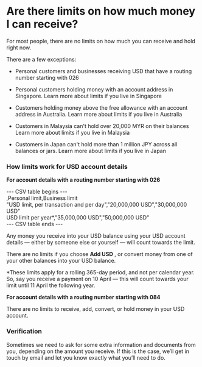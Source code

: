 # Are there limits on how much money I can receive?

For most people, there are no limits on how much you can receive and hold right now.

There are a few exceptions: 

  * Personal customers and businesses receiving USD that have a routing number starting with 026

  * Personal customers holding money with an account address in Singapore. Learn more about limits if you live in Singapore 

  * Customers holding money above the free allowance with an account address in Australia. Learn more about limits if you live in Australia

  * Customers in Malaysia can't hold over 20,000 MYR on their balances Learn more about limits if you live in Malaysia

  * Customers in Japan can't hold more than 1 million JPY across all balances or jars. Learn more about limits if you live in Japan




### How limits work for USD account details

 **For account details with a routing number starting with 026**


--- CSV table begins ---  
,Personal limit,Business limit  
"USD limit, per transaction and per day","20,000,000 USD","30,000,000 USD"  
USD limit per year*,"35,000,000 USD","50,000,000 USD"  
--- CSV table ends ---  


Any money you receive into your USD balance using your USD account details — either by someone else or yourself — will count towards the limit.

There are no limits if you choose **Add USD** , or convert money from one of your other balances into your USD balance.

*These limits apply for a rolling 365-day period, and not per calendar year. So, say you receive a payment on 10 April — this will count towards your limit until 11 April the following year. 

**For account details with a routing number starting with 084**

There are no limits to receive, add, convert, or hold money in your USD account. 

### Verification

Sometimes we need to ask for some extra information and documents from you, depending on the amount you receive. If this is the case, we’ll get in touch by email and let you know exactly what you’ll need to do.